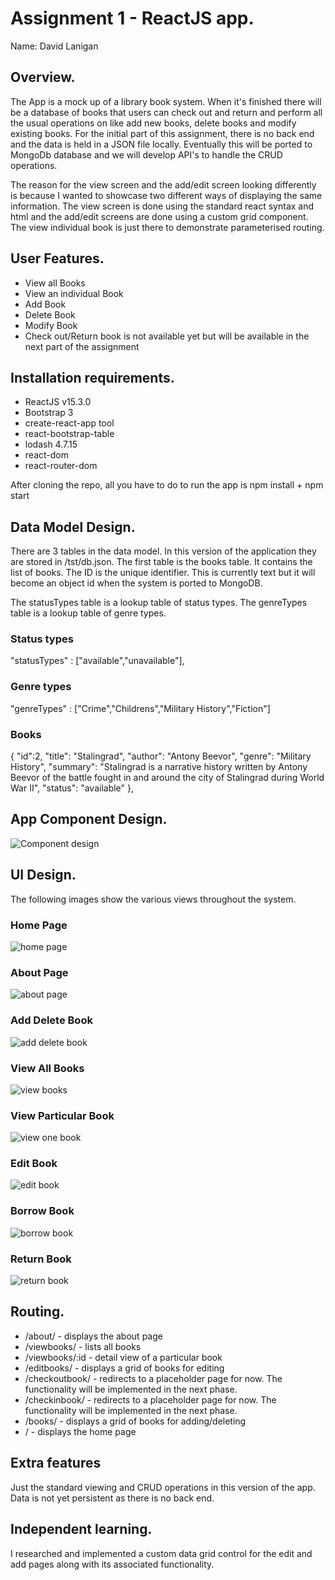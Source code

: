 # Assignment 1 - ReactJS app.

Name: David Lanigan

## Overview.
The App is a mock up of a library book system. When it's finished there will be a database of books that users can check out and return and perform all the usual operations on like add new books, delete books and modify existing books. For the initial part of this assignment, there is no back end and the data is held in a JSON file locally. Eventually this will be ported to MongoDb database and we will develop API's to handle the CRUD operations.  

The reason for the view screen and the add/edit screen looking differently is because I wanted to showcase two different ways of displaying the same information. The view screen is done using the standard react syntax and html and the add/edit screens are done using a custom grid component. The view individual book is just there to demonstrate parameterised routing.

## User Features.

 + View all Books
 + View an individual Book
 + Add Book
 + Delete Book
 + Modify Book
 + Check out/Return book is not available yet but will be available in the next part of the assignment

## Installation requirements.

+ ReactJS v15.3.0
+ Bootstrap 3
+ create-react-app tool
+ react-bootstrap-table
+ lodash 4.7.15
+ react-dom
+ react-router-dom

After cloning the repo, all you have to do to run the app is npm install + npm start

## Data Model Design.

There are 3 tables in the data model. In this version of the application they are stored in /tst/db.json.
The first table is the books table. It contains the list of books. The ID is the unique identifier. This is currently text but it will become an object id when the system is ported to MongoDB.

The statusTypes table is a lookup table of status types.
The genreTypes table is a lookup table of genre types.

### Status types
"statusTypes" : ["available","unavailable"],

### Genre types
"genreTypes" :  ["Crime","Childrens","Military History","Fiction"]

### Books
{
    "id":2,
    "title": "Stalingrad",
    "author": "Antony Beevor",
    "genre": "Military History",
    "summary": "Stalingrad is a narrative history written by Antony Beevor of the battle fought in and around the city of Stalingrad during World War II",
    "status": "available"
},

## App Component Design.

![Component design][image9]

## UI Design.

The following images show the various views throughout the system.
### Home Page
![home page][image1]
### About Page
![about page][image2]
### Add Delete Book
![add delete book][image3]
### View All Books
![view books][image4]
### View Particular Book
![view one book][image8]
### Edit Book
![edit book][image5]
### Borrow Book
![borrow book][image6]
### Return Book
![return book][image7]

## Routing.
+ /about/ - displays the about page
+ /viewbooks/ - lists all books
+ /viewbooks/:id - detail view of a particular book
+ /editbooks/ - displays a grid of books for editing
+ /checkoutbook/ - redirects to a placeholder page for now. The functionality will be implemented in the next phase.
+ /checkinbook/ - redirects to a placeholder page for now. The functionality will be implemented in the next phase.
+ /books/ - displays a grid of books for adding/deleting
+ / - displays the home page

## Extra features

Just the standard viewing and CRUD operations in this version of the app. Data is not yet persistent as there is no back end.

## Independent learning.

I researched and implemented a custom data grid control for the edit and add pages along with its associated functionality.

[image1]: ./homepage.png
[image2]: ./about.png
[image3]: ./addDeletebook.png
[image4]: ./viewbooks.png
[image5]: ./editbook.png
[image6]: ./borrowbook.png
[image7]: ./returnbook.png
[image8]: ./viewonebook.png
[image9]: ./flow.png
